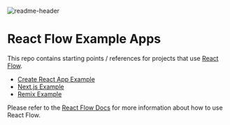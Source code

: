 ![readme-header](https://user-images.githubusercontent.com/3797215/156259138-fb9f59f8-52f2-474a-b78c-6570867e4ead.svg#gh-light-mode-only)

# React Flow Example Apps

This repo contains starting points / references for projects that use [React Flow](https://reactflow.dev).

- [Create React App Example](/reactflow-create-react-app)
- [Next.js Example](/reactflow-nextjs)
- [Remix Example](/reactflow-remix)

Please refer to the [React Flow Docs](https://reactflow.dev/learn) for more information about how to use React Flow.
